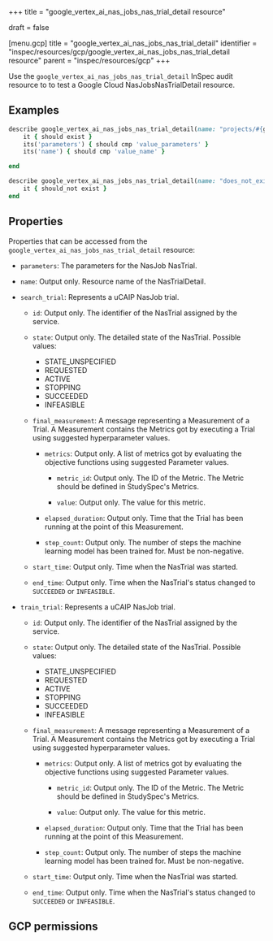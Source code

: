 +++
title = "google_vertex_ai_nas_jobs_nas_trial_detail resource"

draft = false


[menu.gcp]
title = "google_vertex_ai_nas_jobs_nas_trial_detail"
identifier = "inspec/resources/gcp/google_vertex_ai_nas_jobs_nas_trial_detail resource"
parent = "inspec/resources/gcp"
+++

Use the `google_vertex_ai_nas_jobs_nas_trial_detail` InSpec audit resource to to test a Google Cloud NasJobsNasTrialDetail resource.

## Examples

```ruby
describe google_vertex_ai_nas_jobs_nas_trial_detail(name: "projects/#{gcp_project_id}/locations/#{nas_jobs_nas_trial_detail['region']}/nasJobs/#{nas_jobs_nas_trial_detail['nasJob']}/nasTrialDetails/#{nas_jobs_nas_trial_detail['name']}", region: ' value_region') do
	it { should exist }
	its('parameters') { should cmp 'value_parameters' }
	its('name') { should cmp 'value_name' }

end

describe google_vertex_ai_nas_jobs_nas_trial_detail(name: "does_not_exit", region: ' value_region') do
	it { should_not exist }
end
```

## Properties

Properties that can be accessed from the `google_vertex_ai_nas_jobs_nas_trial_detail` resource:


  * `parameters`: The parameters for the NasJob NasTrial.

  * `name`: Output only. Resource name of the NasTrialDetail.

  * `search_trial`: Represents a uCAIP NasJob trial.

    * `id`: Output only. The identifier of the NasTrial assigned by the service.

    * `state`: Output only. The detailed state of the NasTrial.
    Possible values:
      * STATE_UNSPECIFIED
      * REQUESTED
      * ACTIVE
      * STOPPING
      * SUCCEEDED
      * INFEASIBLE

    * `final_measurement`: A message representing a Measurement of a Trial. A Measurement contains the Metrics got by executing a Trial using suggested hyperparameter values.

      * `metrics`: Output only. A list of metrics got by evaluating the objective functions using suggested Parameter values.

        * `metric_id`: Output only. The ID of the Metric. The Metric should be defined in StudySpec's Metrics.

        * `value`: Output only. The value for this metric.

      * `elapsed_duration`: Output only. Time that the Trial has been running at the point of this Measurement.

      * `step_count`: Output only. The number of steps the machine learning model has been trained for. Must be non-negative.

    * `start_time`: Output only. Time when the NasTrial was started.

    * `end_time`: Output only. Time when the NasTrial's status changed to `SUCCEEDED` or `INFEASIBLE`.

  * `train_trial`: Represents a uCAIP NasJob trial.

    * `id`: Output only. The identifier of the NasTrial assigned by the service.

    * `state`: Output only. The detailed state of the NasTrial.
    Possible values:
      * STATE_UNSPECIFIED
      * REQUESTED
      * ACTIVE
      * STOPPING
      * SUCCEEDED
      * INFEASIBLE

    * `final_measurement`: A message representing a Measurement of a Trial. A Measurement contains the Metrics got by executing a Trial using suggested hyperparameter values.

      * `metrics`: Output only. A list of metrics got by evaluating the objective functions using suggested Parameter values.

        * `metric_id`: Output only. The ID of the Metric. The Metric should be defined in StudySpec's Metrics.

        * `value`: Output only. The value for this metric.

      * `elapsed_duration`: Output only. Time that the Trial has been running at the point of this Measurement.

      * `step_count`: Output only. The number of steps the machine learning model has been trained for. Must be non-negative.

    * `start_time`: Output only. Time when the NasTrial was started.

    * `end_time`: Output only. Time when the NasTrial's status changed to `SUCCEEDED` or `INFEASIBLE`.


## GCP permissions
